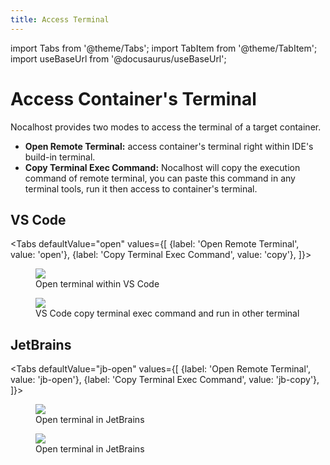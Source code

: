 ```yaml
---
title: Access Terminal
---
```


import Tabs from '@theme/Tabs';
import TabItem from '@theme/TabItem';
import useBaseUrl from '@docusaurus/useBaseUrl';

# Access Container's Terminal

Nocalhost provides two modes to access the terminal of a target container.

- **Open Remote Terminal:** access container's terminal right within IDE's build-in terminal.
- **Copy Terminal Exec Command:** Nocalhost will copy the execution command of remote terminal, you can paste this command in any terminal tools, run it then access to container's terminal.

## VS Code

<Tabs
  defaultValue="open"
  values={[
    {label: 'Open Remote Terminal', value: 'open'},
 {label: 'Copy Terminal Exec Command', value: 'copy'},
 ]}>
<TabItem value="open">

<figure className="img-frame">
  <img className="gif-img" src={useBaseUrl('/img/plugin/vs-terminal.gif')} />
  <figcaption>Open terminal within VS Code</figcaption>
</figure>

</TabItem>

<TabItem value="copy">

<figure className="img-frame">
  <img className="gif-img" src={useBaseUrl('/img/plugin/vs-terminal-exec.gif')} />
  <figcaption>VS Code copy terminal exec command and run in other terminal</figcaption>
</figure>

</TabItem>
</Tabs>

## JetBrains

<Tabs
  defaultValue="jb-open"
  values={[
    {label: 'Open Remote Terminal', value: 'jb-open'},
 {label: 'Copy Terminal Exec Command', value: 'jb-copy'},
 ]}>
<TabItem value="jb-open">

<figure className="img-frame">
  <img className="gif-img" src={useBaseUrl('/img/plugin/jb-terminal.gif')} />
  <figcaption>Open terminal in JetBrains</figcaption>
</figure>

</TabItem>

<TabItem value="jb-copy">

<figure className="img-frame">
  <img className="gif-img" src={useBaseUrl('/img/plugin/jb-terminal-exec.gif')} />
  <figcaption>Open terminal in JetBrains</figcaption>
</figure>

</TabItem>
</Tabs>
